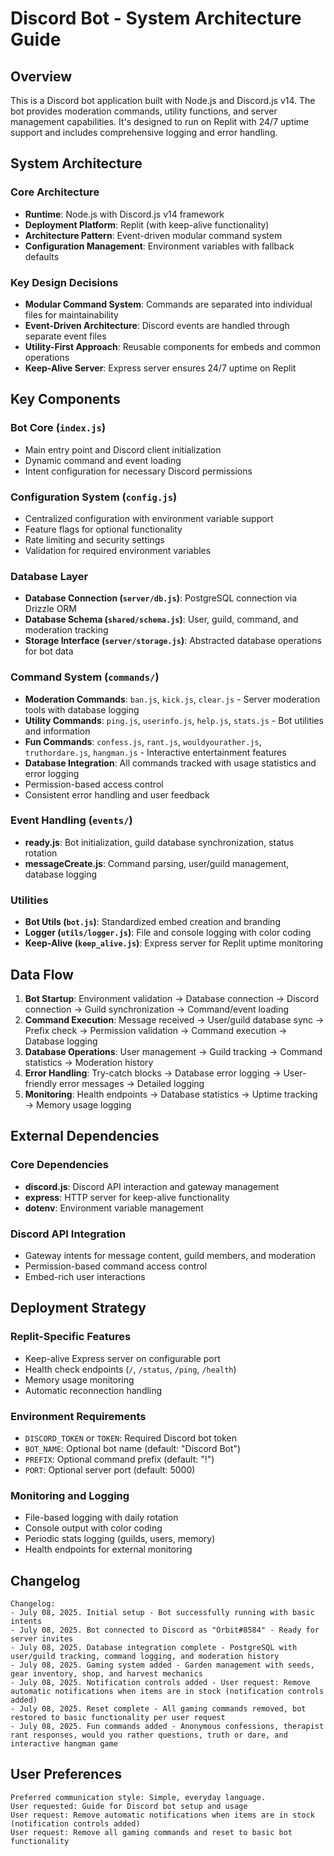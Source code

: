 # Discord Bot - System Architecture Guide

## Overview

This is a Discord bot application built with Node.js and Discord.js v14. The bot provides moderation commands, utility functions, and server management capabilities. It's designed to run on Replit with 24/7 uptime support and includes comprehensive logging and error handling.

## System Architecture

### Core Architecture
- **Runtime**: Node.js with Discord.js v14 framework
- **Deployment Platform**: Replit (with keep-alive functionality)
- **Architecture Pattern**: Event-driven modular command system
- **Configuration Management**: Environment variables with fallback defaults

### Key Design Decisions
- **Modular Command System**: Commands are separated into individual files for maintainability
- **Event-Driven Architecture**: Discord events are handled through separate event files
- **Utility-First Approach**: Reusable components for embeds and common operations
- **Keep-Alive Server**: Express server ensures 24/7 uptime on Replit

## Key Components

### Bot Core (`index.js`)
- Main entry point and Discord client initialization
- Dynamic command and event loading
- Intent configuration for necessary Discord permissions

### Configuration System (`config.js`)
- Centralized configuration with environment variable support
- Feature flags for optional functionality
- Rate limiting and security settings
- Validation for required environment variables

### Database Layer
- **Database Connection (`server/db.js`)**: PostgreSQL connection via Drizzle ORM
- **Database Schema (`shared/schema.js`)**: User, guild, command, and moderation tracking
- **Storage Interface (`server/storage.js`)**: Abstracted database operations for bot data

### Command System (`commands/`)
- **Moderation Commands**: `ban.js`, `kick.js`, `clear.js` - Server moderation tools with database logging
- **Utility Commands**: `ping.js`, `userinfo.js`, `help.js`, `stats.js` - Bot utilities and information  
- **Fun Commands**: `confess.js`, `rant.js`, `wouldyourather.js`, `truthordare.js`, `hangman.js` - Interactive entertainment features
- **Database Integration**: All commands tracked with usage statistics and error logging
- Permission-based access control
- Consistent error handling and user feedback

### Event Handling (`events/`)
- **ready.js**: Bot initialization, guild database synchronization, status rotation
- **messageCreate.js**: Command parsing, user/guild management, database logging

### Utilities
- **Bot Utils (`bot.js`)**: Standardized embed creation and branding
- **Logger (`utils/logger.js`)**: File and console logging with color coding
- **Keep-Alive (`keep_alive.js`)**: Express server for Replit uptime monitoring

## Data Flow

1. **Bot Startup**: Environment validation → Database connection → Discord connection → Guild synchronization → Command/event loading
2. **Command Execution**: Message received → User/guild database sync → Prefix check → Permission validation → Command execution → Database logging
3. **Database Operations**: User management → Guild tracking → Command statistics → Moderation history
4. **Error Handling**: Try-catch blocks → Database error logging → User-friendly error messages → Detailed logging
5. **Monitoring**: Health endpoints → Database statistics → Uptime tracking → Memory usage logging

## External Dependencies

### Core Dependencies
- **discord.js**: Discord API interaction and gateway management
- **express**: HTTP server for keep-alive functionality
- **dotenv**: Environment variable management

### Discord API Integration
- Gateway intents for message content, guild members, and moderation
- Permission-based command access control
- Embed-rich user interactions

## Deployment Strategy

### Replit-Specific Features
- Keep-alive Express server on configurable port
- Health check endpoints (`/`, `/status`, `/ping`, `/health`)
- Memory usage monitoring
- Automatic reconnection handling

### Environment Requirements
- `DISCORD_TOKEN` or `TOKEN`: Required Discord bot token
- `BOT_NAME`: Optional bot name (default: "Discord Bot")
- `PREFIX`: Optional command prefix (default: "!")
- `PORT`: Optional server port (default: 5000)

### Monitoring and Logging
- File-based logging with daily rotation
- Console output with color coding
- Periodic stats logging (guilds, users, memory)
- Health endpoints for external monitoring

## Changelog

```
Changelog:
- July 08, 2025. Initial setup - Bot successfully running with basic intents
- July 08, 2025. Bot connected to Discord as "Orbit#8584" - Ready for server invites
- July 08, 2025. Database integration complete - PostgreSQL with user/guild tracking, command logging, and moderation history
- July 08, 2025. Gaming system added - Garden management with seeds, gear inventory, shop, and harvest mechanics
- July 08, 2025. Notification controls added - User request: Remove automatic notifications when items are in stock (notification controls added)
- July 08, 2025. Reset complete - All gaming commands removed, bot restored to basic functionality per user request
- July 08, 2025. Fun commands added - Anonymous confessions, therapist rant responses, would you rather questions, truth or dare, and interactive hangman game
```

## User Preferences

```
Preferred communication style: Simple, everyday language.
User requested: Guide for Discord bot setup and usage
User request: Remove automatic notifications when items are in stock (notification controls added)
User request: Remove all gaming commands and reset to basic bot functionality
```